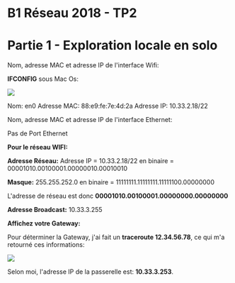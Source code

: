 **B1 Réseau 2018 - TP2**
===

# **Partie 1 - Exploration locale en solo**

Nom, adresse MAC et adresse IP de l'interface Wifi:

**IFCONFIG** sous Mac Os:

![](https://i.imgur.com/wqEmFeD.png)

Nom: en0
Adresse MAC: 88:e9:fe:7e:4d:2a
Adresse IP: 10.33.2.18/22

Nom, adresse MAC et adresse IP de l'interface Ethernet:

Pas de Port Ethernet

**Pour le réseau WIFI:**

**Adresse Réseau:** Adresse IP = 10.33.2.18/22 en binaire = 00001010.00100001.00000010.00010010

**Masque:** 255.255.252.0 en binaire = 11111111.11111111.11111100.00000000

L'adresse de réseau est donc **00001010.00100001.00000000.00000000**

**Adresse Broadcast:** 10.33.3.255

**Affichez votre Gateway:**

Pour déterminer la Gateway, j'ai fait un **traceroute 12.34.56.78**, ce qui m'a retourné ces informations:

![](https://i.imgur.com/SZDT8Y9.png)

Selon moi, l'adresse IP de la passerelle est: **10.33.3.253**.
